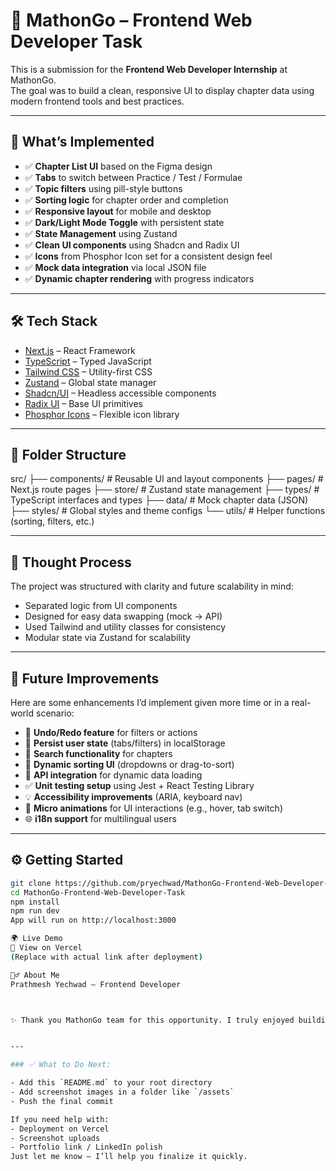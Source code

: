 # 📘 MathonGo – Frontend Web Developer Task

This is a submission for the **Frontend Web Developer Internship** at MathonGo.  
The goal was to build a clean, responsive UI to display chapter data using modern frontend tools and best practices.

---

## 🚀 What’s Implemented

- ✅ **Chapter List UI** based on the Figma design
- ✅ **Tabs** to switch between Practice / Test / Formulae
- ✅ **Topic filters** using pill-style buttons
- ✅ **Sorting logic** for chapter order and completion
- ✅ **Responsive layout** for mobile and desktop
- ✅ **Dark/Light Mode Toggle** with persistent state
- ✅ **State Management** using Zustand
- ✅ **Clean UI components** using Shadcn and Radix UI
- ✅ **Icons** from Phosphor Icon set for a consistent design feel
- ✅ **Mock data integration** via local JSON file
- ✅ **Dynamic chapter rendering** with progress indicators

---

## 🛠️ Tech Stack

- [Next.js](https://nextjs.org/) – React Framework
- [TypeScript](https://www.typescriptlang.org/) – Typed JavaScript
- [Tailwind CSS](https://tailwindcss.com/) – Utility-first CSS
- [Zustand](https://zustand-demo.pmnd.rs/) – Global state manager
- [Shadcn/UI](https://ui.shadcn.com/) – Headless accessible components
- [Radix UI](https://www.radix-ui.com/) – Base UI primitives
- [Phosphor Icons](https://phosphoricons.com/) – Flexible icon library

---

## 📂 Folder Structure

src/
├── components/ # Reusable UI and layout components
├── pages/ # Next.js route pages
├── store/ # Zustand state management
├── types/ # TypeScript interfaces and types
├── data/ # Mock chapter data (JSON)
├── styles/ # Global styles and theme configs
└── utils/ # Helper functions (sorting, filters, etc.)



---

## 🧠 Thought Process

The project was structured with clarity and future scalability in mind:
- Separated logic from UI components
- Designed for easy data swapping (mock → API)
- Used Tailwind and utility classes for consistency
- Modular state via Zustand for scalability

---

## 🔮 Future Improvements

Here are some enhancements I’d implement given more time or in a real-world scenario:

- 🔁 **Undo/Redo feature** for filters or actions
- 💾 **Persist user state** (tabs/filters) in localStorage
- 🔎 **Search functionality** for chapters
- 🔀 **Dynamic sorting UI** (dropdowns or drag-to-sort)
- 🔧 **API integration** for dynamic data loading
- ✅ **Unit testing setup** using Jest + React Testing Library
- 💡 **Accessibility improvements** (ARIA, keyboard nav)
- 🎨 **Micro animations** for UI interactions (e.g., hover, tab switch)
- 🌐 **i18n support** for multilingual users

---

## ⚙️ Getting Started

```bash
git clone https://github.com/pryechwad/MathonGo-Frontend-Web-Developer-Task.git
cd MathonGo-Frontend-Web-Developer-Task
npm install
npm run dev
App will run on http://localhost:3000

🌍 Live Demo
🔗 View on Vercel
(Replace with actual link after deployment)

🙋‍♂️ About Me
Prathmesh Yechwad – Frontend Developer



✨ Thank you MathonGo team for this opportunity. I truly enjoyed building this UI and would love to contribute to your product with the same energy and attention to detail!


---

### ✅ What to Do Next:

- Add this `README.md` to your root directory
- Add screenshot images in a folder like `/assets`
- Push the final commit

If you need help with:
- Deployment on Vercel
- Screenshot uploads
- Portfolio link / LinkedIn polish  
Just let me know — I’ll help you finalize it quickly.
